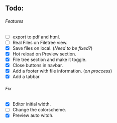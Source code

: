 ## Todo:

###### Features

- [ ] export to pdf and html.
- [ ] Real Files on Filetree view.
- [x] Save files on local. (_Need to be fixed?_)
- [x] Hot reload on Preview section.
- [x] File tree section and make it toggle.
- [x] Close buttons in navbar.
- [x] Add a footer with file information. (_on proccess_)
- [x] Add a tabbar.

###### Fix

- [x] Editor initial width.
- [ ] Change the colorscheme.
- [x] Preview auto witdh.